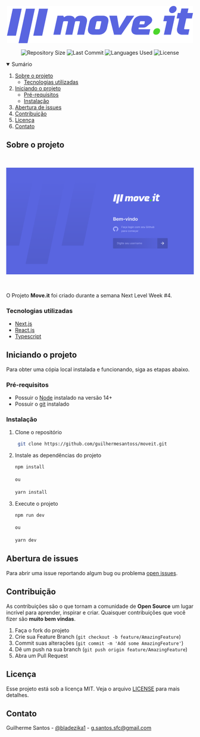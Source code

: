 <p align="center"><img src="https://raw.githubusercontent.com/guilhermesantoss/moveit/main/public/logo-full.svg" alt="Logo" /></p>

<p align="center">
  <img src="https://img.shields.io/github/repo-size/guilhermesantoss/moveit?style=for-the-badge&color=darkblue" alt="Repository Size" />
  <img src="https://img.shields.io/github/last-commit/guilhermesantoss/moveit?style=for-the-badge&color=darkblue" alt="Last Commit" />
  <img src="https://img.shields.io/github/languages/count/guilhermesantoss/moveit?style=for-the-badge&color=darkblue" alt="Languages Used" />
  <img src="https://img.shields.io/github/license/guilhermesantoss/moveit?style=for-the-badge&color=darkblue" alt="License" />
</p>

<details open="open">
  <summary>Sumário</summary>
  <ol>
    <li>
      <a href="#sobre-o-projeto">Sobre o projeto</a>
      <ul>
        <li><a href="#tecnologias-utilizadas">Tecnologias utilizadas</a></li>
      </ul>
    </li>
    <li>
      <a href="#iniciando-o-projeto">Iniciando o projeto</a>
      <ul>
        <li><a href="#pré-requisitos">Pré-requisitos</a></li>
        <li><a href="#instalação">Instalação</a></li>
      </ul>
    </li>
    <li><a href="#abertura-de-issues">Abertura de issues</a></li>
    <li><a href="#contribuição">Contribuição</a></li>
    <li><a href="#licença">Licença</a></li>
    <li><a href="#contato">Contato</a></li>
  </ol>
</details>

## Sobre o projeto

<br />
<p align="center"><img src="https://raw.githubusercontent.com/guilhermesantoss/moveit/main/public/login.png" alt="Logo" /></p>
<br />

O Projeto **Move.it** foi criado durante a semana Next Level Week #4.

### Tecnologias utilizadas

* [Next.js](https://nextjs.org/)
* [React.js](https://reactjs.org/)
* [Typescript](https://www.typescriptlang.org)


## Iniciando o projeto

Para obter uma cópia local instalada e funcionando, siga as etapas abaixo.

### Pré-requisitos
* Possuir o [Node](https://nodejs.org/en/) instalado na versão 14+
* Possuir o [git](http://git-scm.com) instalado

### Instalação

1. Clone o repositório
   ```sh
    git clone https://github.com/guilhermesantoss/moveit.git
   ```
2. Instale as dependências do projeto
   ```sh
   npm install
   
   ou
   
   yarn install
   ```
3. Execute o projeto
   ```sh
   npm run dev
   
   ou
   
   yarn dev
   ```
## Abertura de issues

Para abrir uma issue reportando algum bug ou problema [open issues](https://github.com/guilhermesantoss/moveit/issues).

## Contribuição

As contribuições são o que tornam a comunidade de **Open Source** um lugar incrível para aprender, inspirar e criar. Quaisquer contribuições que você fizer são **muito bem vindas**.

1. Faça o fork do projeto
2. Crie sua Feature Branch (`git checkout -b feature/AmazingFeature`)
3. Commit suas alterações (`git commit -m 'Add some AmazingFeature'`)
4. Dê um push na sua branch (`git push origin feature/AmazingFeature`)
5. Abra um Pull Request

## Licença

Esse projeto está sob a licença MIT. Veja o arquivo [LICENSE](LICENSE) para mais detalhes.

## Contato

Guilherme Santos - [@bladezika1](https://twitter.com/bladezika1) - g.santos.sfc@gmail.com
